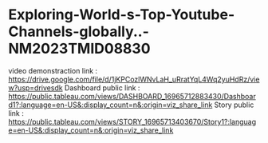 # Exploring-World-s-Top-Youtube-Channels-globally..-NM2023TMID08830
video demonstraction link : https://drive.google.com/file/d/1jKPCozlWNvLaH_uRratYqL4Wq2yuHdRz/view?usp=drivesdk
Dashboard public link : https://public.tableau.com/views/DASHBOARD_16965712883430/Dashboard1?:language=en-US&:display_count=n&:origin=viz_share_link
Story public link : https://public.tableau.com/views/STORY_16965713403670/Story1?:language=en-US&:display_count=n&:origin=viz_share_link
